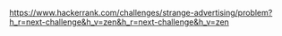 https://www.hackerrank.com/challenges/strange-advertising/problem?h_r=next-challenge&h_v=zen&h_r=next-challenge&h_v=zen